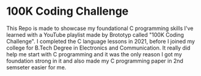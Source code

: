 # 100K Coding Challenge
This Repo is made to showcase my foundational C programming skills I've learned with a YouTube playlist made by Brototyp called "100K Coding Challenge". I completed the C language lessons in 2021, before I joined my college for B.Tech Degree in Electronics and Communication. It really did help me start with C programming and it was the only reason I got my foundation strong in it and also made my C programming paper in 2nd semseter easier for me.
